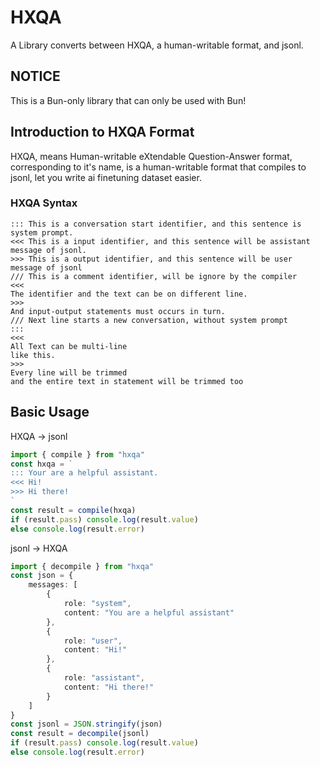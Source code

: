 # HXQA

A Library converts between HXQA, a human-writable format, and jsonl.

## NOTICE

This is a Bun-only library that can only be used with Bun!

## Introduction to HXQA Format

HXQA, means Human-writable eXtendable Question-Answer format,
 corresponding to it's name, is a human-writable format
 that compiles to jsonl, let you write ai finetuning dataset easier.

### HXQA Syntax

```hxqa
::: This is a conversation start identifier, and this sentence is system prompt.
<<< This is a input identifier, and this sentence will be assistant message of jsonl.
>>> This is a output identifier, and this sentence will be user message of jsonl
/// This is a comment identifier, will be ignore by the compiler
<<<
The identifier and the text can be on different line.
>>>
And input-output statements must occurs in turn.
/// Next line starts a new conversation, without system prompt
:::
<<<
All Text can be multi-line
like this.
>>>
Every line will be trimmed
and the entire text in statement will be trimmed too 
```

## Basic Usage

HXQA -> jsonl

```typescript
import { compile } from "hxqa"
const hxqa = `
::: Your are a helpful assistant.
<<< Hi!
>>> Hi there!
`
const result = compile(hxqa)
if (result.pass) console.log(result.value)
else console.log(result.error)
```

jsonl -> HXQA

```typescript
import { decompile } from "hxqa"
const json = {
    messages: [
        {
            role: "system",
            content: "You are a helpful assistant"
        },
        {
            role: "user",
            content: "Hi!"
        },
        {
            role: "assistant",
            content: "Hi there!"
        }
    ]
}
const jsonl = JSON.stringify(json)
const result = decompile(jsonl)
if (result.pass) console.log(result.value)
else console.log(result.error)
```
